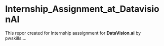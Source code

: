 # Internship_Assignment_at_DatavisionAI

This repor created for Internship aassignment for **DataVision.ai** by pwskills....
